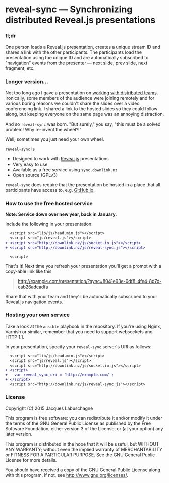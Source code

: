 # reveal-sync &mdash; Synchronizing distributed Reveal.js presentations

### tl;dr

One person loads a Reveal.js presentation, creates a unique stream ID and
shares a link with the other participants. The participants load the presentation using
the unique ID and are automatically subscribed to "navigation" events from the presenter &mdash;
next slide, prev slide, next fragment, etc.

### Longer version...

Not too long ago I gave a presentation on
<a href="http://jlabusch.github.io/distributed-teams">working with distributed teams</a>.
Ironically, some members of the audience were joining remotely and for various boring
reasons we couldn't share the slides over a video conferencing link. I shared a link
to the hosted slides so they could follow along, but keeping everyone on the same page
was an annoying distraction.

And so `reveal-sync` was born. "But surely," you say, "this must be a solved problem! Why re-invent
the wheel?!"

Well, sometimes you just need your own wheel.

`reveal-sync` is

* Designed to work with <a href="https://github.com/hakimel/reveal.js">Reveal.js</a> presentations
* Very easy to use
* Available as a free service using `sync.downlink.nz`
* Open source (GPLv3)

`reveal-sync` does require that the presentation be hosted in a place that all
participants have access to, e.g. <a href="http://github.io">GitHub.io</a>.

### How to use the free hosted service

<b>Note: Service down over new year, back in January.</b>

Include the following in your presentation:

```diff
  <script src="lib/js/head.min.js"></script>
  <script src="js/reveal.js"></script>
+ <script src="http://downlink.nz/js/socket.io.js"></script>
+ <script src="http://downlink.nz/js/reveal-sync.js"></script>

  <script>
```

That's it! Next time you refresh your presentation you'll get a prompt with a copy-able link
like this

> http://example.com/presentation/?sync=8041e93e-0df8-4fe4-8d7d-eab26adeadfa

Share that with your team and they'll be automatically subscribed to your Reveal.js navigation events.

### Hosting your own service

Take a look at the `ansible` playbook in the repository. If you're using Nginx, Varnish or similar,
remember that you need to support websockets and HTTP 1.1.

In your presentation, specify your `reveal-sync` server's URI as follows:

```diff
  <script src="lib/js/head.min.js"></script>
  <script src="js/reveal.js"></script>
  <script src="http://downlink.nz/js/socket.io.js"></script>
+ <script>
+   var reveal_sync_uri = 'http://example.com/';
+ </script>
  <script src="http://downlink.nz/js/reveal-sync.js"></script>
```

### License

Copyright (C) 2015 Jacques Labuschagne

This program is free software: you can redistribute it and/or modify
it under the terms of the GNU General Public License as published by
the Free Software Foundation, either version 3 of the License, or
(at your option) any later version.

This program is distributed in the hope that it will be useful,
but WITHOUT ANY WARRANTY; without even the implied warranty of
MERCHANTABILITY or FITNESS FOR A PARTICULAR PURPOSE.  See the
GNU General Public License for more details.

You should have received a copy of the GNU General Public License
along with this program.  If not, see <http://www.gnu.org/licenses/>.
